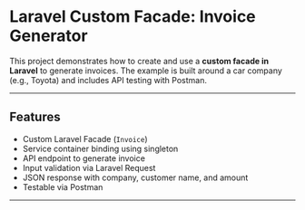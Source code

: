 # Laravel Custom Facade: Invoice Generator

This project demonstrates how to create and use a **custom facade in Laravel** to generate invoices. The example is built around a car company (e.g., Toyota) and includes API testing with Postman.

---

## Features

- Custom Laravel Facade (`Invoice`)
- Service container binding using singleton
- API endpoint to generate invoice
- Input validation via Laravel Request
- JSON response with company, customer name, and amount
- Testable via Postman

---



